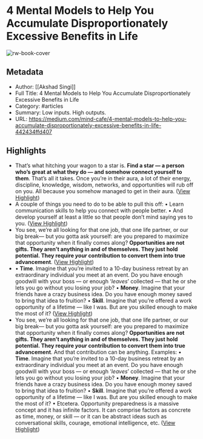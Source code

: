 # 4 Mental Models to Help You Accumulate Disproportionately Excessive Benefits in Life

![rw-book-cover](https://miro.medium.com/v2/resize:fit:1200/1*EyPfTolqPQZcmWQHum7HgA.jpeg)

## Metadata
- Author: [[Akshad Singi]]
- Full Title: 4 Mental Models to Help You Accumulate Disproportionately Excessive Benefits in Life
- Category: #articles
- Summary: Low inputs. High outputs.
- URL: https://medium.com/mind-cafe/4-mental-models-to-help-you-accumulate-disproportionately-excessive-benefits-in-life-442434ffd407

## Highlights
- That’s what hitching your wagon to a star is. **Find a star — a person who’s great at what they do — and somehow connect yourself to them**. That’s all it takes. Once you’re in their aura, a lot of their energy, discipline, knowledge, wisdom, networks, and opportunities will rub off on you. All because you somehow managed to get in their aura. ([View Highlight](https://read.readwise.io/read/01h8qd9jqtv4j8ra8dsnkaepnb))
- A couple of things you need to do to be able to pull this off:
  • Learn communication skills to help you connect with people better.
  • And develop yourself at least a little so that people don’t mind saying yes to you. ([View Highlight](https://read.readwise.io/read/01h8qda54zpg3eg1n4zcw4br00))
- You see, we’re all looking for that one job, that one life partner, or our big break— but you gotta ask yourself: are you prepared to maximize that opportunity when it finally comes along?
  **Opportunities are not gifts. They aren’t anything in and of themselves. They just hold potential. They require *your* contribution to convert them into true advancement**. ([View Highlight](https://read.readwise.io/read/01h8qdd0y5b16gx8ceyp77e12k))
- • **Time**. Imagine that you’re invited to a 10-day business retreat by an extraordinary individual you meet at an event. Do you have enough goodwill with your boss — or enough ‘*leaves*’ collected — that he or she lets you go without you losing your job?
  • **Money**. Imagine that your friends have a crazy business idea. Do you have enough money saved to bring that idea to fruition?
  • **Skill**. Imagine that you’re offered a work opportunity of a lifetime — like I was. But are you skilled enough to make the most of it? ([View Highlight](https://read.readwise.io/read/01h8qdekbc0rzq4j4zkfzxtbh9))
- You see, we’re all looking for that one job, that one life partner, or our big break— but you gotta ask yourself: are you prepared to maximize that opportunity when it finally comes along?
  **Opportunities are not gifts. They aren’t anything in and of themselves. They just hold potential. They require *your* contribution to convert them into true advancement**. And that contribution can be anything. Examples:
  • **Time**. Imagine that you’re invited to a 10-day business retreat by an extraordinary individual you meet at an event. Do you have enough goodwill with your boss — or enough ‘*leaves*’ collected — that he or she lets you go without you losing your job?
  • **Money**. Imagine that your friends have a crazy business idea. Do you have enough money saved to bring that idea to fruition?
  • **Skill**. Imagine that you’re offered a work opportunity of a lifetime — like I was. But are you skilled enough to make the most of it?
  • Etcetera.
  Opportunity preparedness is a massive concept and it has infinite factors. It can comprise factors as concrete as time, money, or skill — or it can be abstract ideas such as conversational skills, courage, emotional intelligence, etc. ([View Highlight](https://read.readwise.io/read/01h8qhnc61vngvsp96jhbqd5dc))
